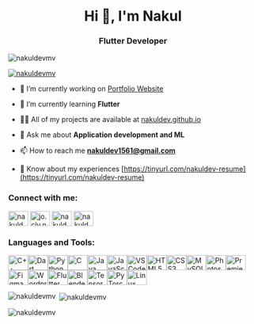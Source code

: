 <h1 align="center">Hi 👋, I'm Nakul</h1>
<h3 align="center">Flutter Developer</h3>

<p align="left"> <img src="https://komarev.com/ghpvc/?username=nakuldevmv&label=Profile%20views&color=2f6283&style=flat" alt="nakuldevmv" /> </p>

<p align="left"> <a href="https://github.com/ryo-ma/github-profile-trophy"><img src="https://github-profile-trophy.vercel.app/?username=nakuldevmv" alt="nakuldevmv" /></a> </p>

- 🔭 I’m currently working on [Portfolio Website](https://github.com/nakuldevmv/Portfolio-Website)

- 🌱 I’m currently learning **Flutter**

- 👨‍💻 All of my projects are available at [nakuldev.github.io](https://nakuldevmv.github.io/)

- 💬 Ask me about **Application development and ML**

- 📫 How to reach me **nakuldev1561@gmail.com**

- 📄 Know about my experiences [https://tinyurl.com/nakuldev-resume](https://tinyurl.com/nakuldev-resume)

<h3 align="left">Connect with me:</h3>
<p align="left">
<a href="https://linkedin.com/in/nakuldevmv" target="blank"><img align="center" src="https://raw.githubusercontent.com/rahuldkjain/github-profile-readme-generator/master/src/images/icons/Social/linked-in-alt.svg" alt="nakuldevmv" height="30" width="40" /></a>
<a href="https://instagram.com/jo.cly.n" target="blank"><img align="center" src="https://raw.githubusercontent.com/rahuldkjain/github-profile-readme-generator/master/src/images/icons/Social/instagram.svg" alt="jo.cly.n" height="30" width="40" /></a>
<a href="https://www.hackerrank.com/nakuldev1561" target="blank"><img align="center" src="https://raw.githubusercontent.com/rahuldkjain/github-profile-readme-generator/master/src/images/icons/Social/hackerrank.svg" alt="nakuldev1561" height="30" width="40" /></a>
<a href="https://www.leetcode.com/nakuldev1561" target="blank"><img align="center" src="https://raw.githubusercontent.com/rahuldkjain/github-profile-readme-generator/master/src/images/icons/Social/leet-code.svg" alt="nakuldev1561" height="30" width="40" /></a>
</p>

<h3 align="left">Languages and Tools:</h3>
<p align="left">
<a href="https://docs.microsoft.com/en-us/cpp/?view=msvc-170" target="_blank" rel="noreferrer"><img src="https://raw.githubusercontent.com/danielcranney/readme-generator/main/public/icons/skills/cplusplus-colored.svg" width="40" height="30" alt="C++" /></a><a href="https://dart.dev/" target="_blank" rel="noreferrer"><img src="https://raw.githubusercontent.com/danielcranney/readme-generator/main/public/icons/skills/dart-colored.svg" width="40" height="30" alt="Dart" /></a><a href="https://www.python.org/" target="_blank" rel="noreferrer"><img src="https://raw.githubusercontent.com/danielcranney/readme-generator/main/public/icons/skills/python-colored.svg" width="40" height="30" alt="Python" /></a><a href="https://docs.microsoft.com/en-us/cpp/?view=msvc-170" target="_blank" rel="noreferrer"><img src="https://raw.githubusercontent.com/danielcranney/readme-generator/main/public/icons/skills/c-colored.svg" width="40" height="30" alt="C" /></a><a href="https://www.oracle.com/java/" target="_blank" rel="noreferrer"><img src="https://raw.githubusercontent.com/danielcranney/readme-generator/main/public/icons/skills/java-colored.svg" width="40" height="30" alt="Java" /></a><a href="https://developer.mozilla.org/en-US/docs/Web/JavaScript" target="_blank" rel="noreferrer"><img src="https://raw.githubusercontent.com/danielcranney/readme-generator/main/public/icons/skills/javascript-colored.svg" width="40" height="30" alt="JavaScript" /></a><a href="https://code.visualstudio.com/" target="_blank" rel="noreferrer"><img src="https://raw.githubusercontent.com/danielcranney/readme-generator/main/public/icons/skills/visualstudiocode.svg" width="40" height="30" alt="VS Code" /></a><a href="https://developer.mozilla.org/en-US/docs/Glossary/HTML5" target="_blank" rel="noreferrer"><img src="https://raw.githubusercontent.com/danielcranney/readme-generator/main/public/icons/skills/html5-colored.svg" width="40" height="30" alt="HTML5" /></a><a href="https://www.w3.org/TR/CSS/#css" target="_blank" rel="noreferrer"><img src="https://raw.githubusercontent.com/danielcranney/readme-generator/main/public/icons/skills/css3-colored.svg" width="40" height="30" alt="CSS3" /></a><a href="https://www.mysql.com/" target="_blank" rel="noreferrer"><img src="https://raw.githubusercontent.com/danielcranney/readme-generator/main/public/icons/skills/mysql-colored.svg" width="40" height="30" alt="MySQL" /></a><a href="https://www.adobe.com/uk/products/photoshop.html" target="_blank" rel="noreferrer"><img src="https://raw.githubusercontent.com/danielcranney/readme-generator/main/public/icons/skills/photoshop-colored-dark.svg" width="40" height="30" alt="Photoshop" /></a><a href="https://www.adobe.com/uk/products/premiere.html" target="_blank" rel="noreferrer"><img src="https://raw.githubusercontent.com/danielcranney/readme-generator/main/public/icons/skills/premierepro-colored-dark.svg" width="40" height="30" alt="Premiere Pro" /></a><a href="https://www.figma.com/" target="_blank" rel="noreferrer"><img src="https://raw.githubusercontent.com/danielcranney/readme-generator/main/public/icons/skills/figma-colored.svg" width="40" height="30" alt="Figma" /></a><a href="https://wordpress.com" target="_blank" rel="noreferrer"><img src="https://raw.githubusercontent.com/danielcranney/readme-generator/main/public/icons/skills/wordpress-colored.svg" width="40" height="30" alt="Wordpress" /></a><a href="https://flutter.dev/" target="_blank" rel="noreferrer"><img src="https://raw.githubusercontent.com/danielcranney/readme-generator/main/public/icons/skills/flutter-colored.svg" width="40" height="30" alt="Flutter" /></a><a href="https://www.blender.org/" target="_blank" rel="noreferrer"><img src="https://raw.githubusercontent.com/danielcranney/readme-generator/main/public/icons/skills/blender-colored.svg" width="40" height="30" alt="Blender" /></a><a href="https://www.tensorflow.org/" target="_blank" rel="noreferrer"><img src="https://raw.githubusercontent.com/danielcranney/readme-generator/main/public/icons/skills/tensorflow-colored.svg" width="40" height="30" alt="TensorFlow" /></a><a href="https://pytorch.org/" target="_blank" rel="noreferrer"><img src="https://raw.githubusercontent.com/danielcranney/readme-generator/main/public/icons/skills/pytorch-colored.svg" width="40" height="30" alt="PyTorch" /></a><a href="https://www.linux.org" target="_blank" rel="noreferrer"><img src="https://raw.githubusercontent.com/danielcranney/readme-generator/main/public/icons/skills/linux-colored.svg" width="40" height="30" alt="Linux" /></a>
</p>


<p><img align="left" src="https://github-readme-stats.vercel.app/api/top-langs?username=nakuldevmv&show_icons=true&theme=tokyonight&hide_border=true&locale=en&layout=compact" alt="nakuldevmv" /></p>

<p>&nbsp;<img align="center" src="https://github-readme-stats.vercel.app/api?username=nakuldevmv&show_icons=true&theme=tokyonight&hide_border=true&cache_seconds=1800&locale=en" alt="nakuldevmv" /></p>

<p><img align="center" src="https://github-readme-streak-stats.herokuapp.com/?user=nakuldevmv&theme=dark" alt="nakuldevmv" /></p>
